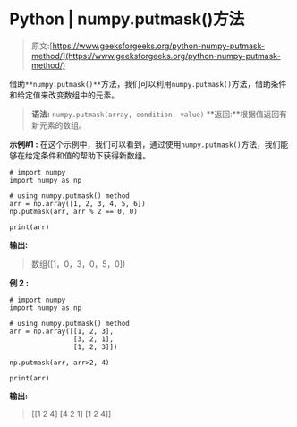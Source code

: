 # Python | numpy.putmask()方法

> 原文:[https://www.geeksforgeeks.org/python-numpy-putmask-method/](https://www.geeksforgeeks.org/python-numpy-putmask-method/)

借助`**numpy.putmask()**`方法，我们可以利用`numpy.putmask()`方法，借助条件和给定值来改变数组中的元素。

> **语法:** `numpy.putmask(array, condition, value)`
> **返回:**根据值返回有新元素的数组。

**示例#1 :**
在这个示例中，我们可以看到，通过使用`numpy.putmask()`方法，我们能够在给定条件和值的帮助下获得新数组。

```
# import numpy
import numpy as np

# using numpy.putmask() method
arr = np.array([1, 2, 3, 4, 5, 6])
np.putmask(arr, arr % 2 == 0, 0)

print(arr)
```

**输出:**

> 数组([1，0，3，0，5，0])

**例 2 :**

```
# import numpy
import numpy as np

# using numpy.putmask() method
arr = np.array([[1, 2, 3],
                [3, 2, 1],
                [1, 2, 3]])

np.putmask(arr, arr>2, 4)

print(arr)
```

**输出:**

> [[1 2 4]
> [4 2 1]
> [1 2 4]]